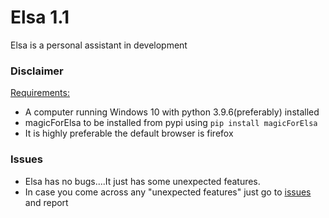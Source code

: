 # Elsa 1.1
Elsa is a personal assistant in development
### Disclaimer 
<u>Requirements:</u>
- A computer running Windows 10 with python 3.9.6(preferably) installed
- magicForElsa to be installed from pypi using `pip install magicForElsa`
- It is highly preferable the default browser is firefox
### Issues 
- Elsa has no bugs....It just has some unexpected features.<br>
- In case you come across any "unexpected features" just go to [issues](https://github.com/georgerahul24/Viraver1.1/issues)  and report 
